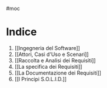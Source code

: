 #moc

# Indice

1. [[Ingegneria del Software]]
2. [[Attori, Casi d'Uso e Scenari]]
3. [[Raccolta e Analisi dei Requisiti]]
4. [[La specifica dei Requisiti]]
5. [[La Documentazione dei Requisiti]]
6. [[I Principi S.O.L.I.D.]]